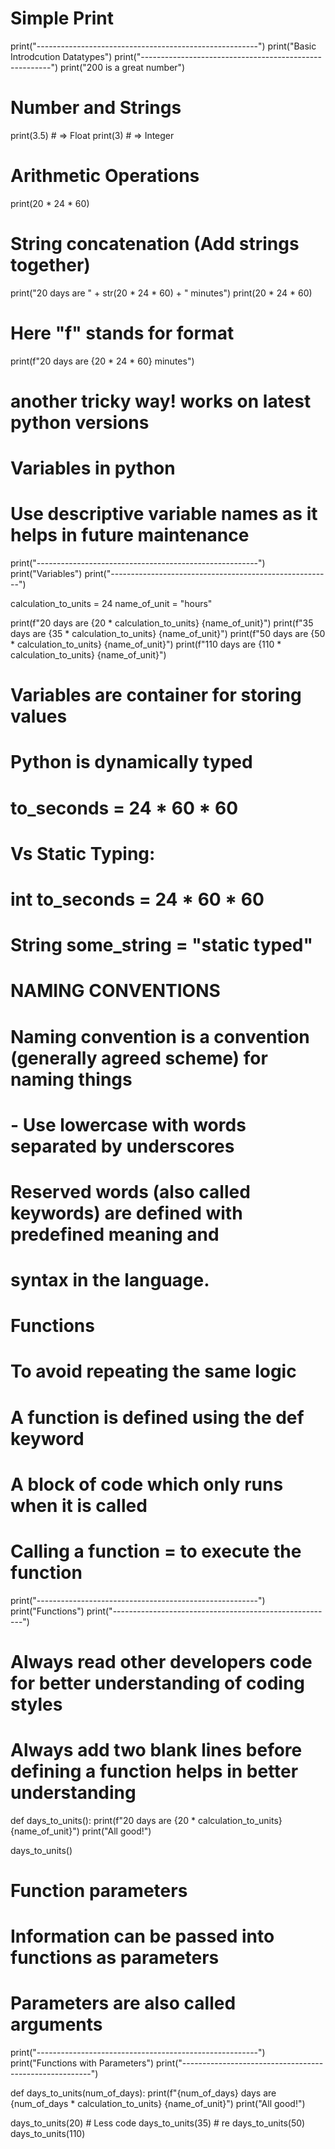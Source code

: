 # Simple Print
print("-------------------------------------------------------")
print("Basic Introdcution Datatypes")
print("-------------------------------------------------------")
print("200 is a great number")
# Number and Strings
print(3.5) # => Float
print(3) # => Integer
# Arithmetic Operations
print(20 * 24 * 60)
# String concatenation (Add strings together)
print("20 days are " + str(20 * 24 * 60) + " minutes")
print(20 * 24 * 60)
# Here "f" stands for format
print(f"20 days are {20 * 24 * 60} minutes")
# another tricky way! works on latest python versions
# Variables in python
# Use descriptive variable names as it helps in future maintenance
print("-------------------------------------------------------")
print("Variables")
print("-------------------------------------------------------")

calculation_to_units = 24
name_of_unit = "hours"

print(f"20 days are {20 * calculation_to_units} {name_of_unit}")
print(f"35 days are {35 * calculation_to_units} {name_of_unit}")
print(f"50 days are {50 * calculation_to_units} {name_of_unit}")
print(f"110 days are {110 * calculation_to_units} {name_of_unit}")

# Variables are container for storing values
# Python is dynamically typed
# to_seconds = 24 * 60 * 60
# Vs Static Typing:
# int to_seconds = 24 * 60 * 60
# String some_string = "static typed"
# NAMING CONVENTIONS
# Naming convention is a convention (generally agreed scheme) for naming things
#     - Use lowercase with words separated by underscores
# Reserved words (also called keywords) are defined with predefined meaning and
# syntax in the language.

# Functions
# To avoid repeating the same logic
# A function is defined using the def keyword
# A block of code which only runs when it is called
# Calling a function = to execute the function
print("-------------------------------------------------------")
print("Functions")
print("-------------------------------------------------------")
# Always read other developers code for better understanding of coding styles
# Always add two blank lines before defining a function helps in better understanding


def days_to_units():
    print(f"20 days are {20 * calculation_to_units} {name_of_unit}")
    print("All good!")


days_to_units()
# Function parameters
# Information can be passed into functions as parameters
# Parameters are also called arguments
print("-------------------------------------------------------")
print("Functions with Parameters")
print("-------------------------------------------------------")


def days_to_units(num_of_days):
    print(f"{num_of_days} days are {num_of_days * calculation_to_units} {name_of_unit}")
    print("All good!")


days_to_units(20)   # Less code
days_to_units(35)   # re
days_to_units(50)
days_to_units(110)
